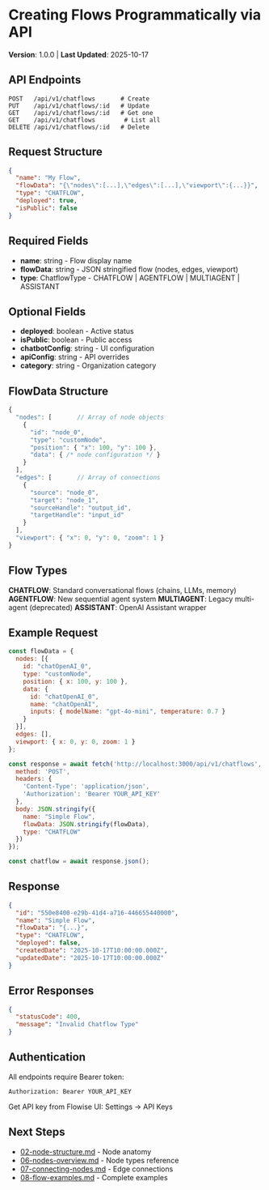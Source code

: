 # Creating Flows Programmatically via API

**Version**: 1.0.0 | **Last Updated**: 2025-10-17

## API Endpoints

```http
POST   /api/v1/chatflows       # Create
PUT    /api/v1/chatflows/:id   # Update
GET    /api/v1/chatflows/:id   # Get one
GET    /api/v1/chatflows        # List all
DELETE /api/v1/chatflows/:id   # Delete
```

## Request Structure

```json
{
  "name": "My Flow",
  "flowData": "{\"nodes\":[...],\"edges\":[...],\"viewport\":{...}}",
  "type": "CHATFLOW",
  "deployed": true,
  "isPublic": false
}
```

## Required Fields

- **name**: string - Flow display name
- **flowData**: string - JSON stringified flow (nodes, edges, viewport)
- **type**: ChatflowType - CHATFLOW | AGENTFLOW | MULTIAGENT | ASSISTANT

## Optional Fields

- **deployed**: boolean - Active status
- **isPublic**: boolean - Public access
- **chatbotConfig**: string - UI configuration
- **apiConfig**: string - API overrides
- **category**: string - Organization category

## FlowData Structure

```typescript
{
  "nodes": [       // Array of node objects
    {
      "id": "node_0",
      "type": "customNode",
      "position": { "x": 100, "y": 100 },
      "data": { /* node configuration */ }
    }
  ],
  "edges": [       // Array of connections
    {
      "source": "node_0",
      "target": "node_1",
      "sourceHandle": "output_id",
      "targetHandle": "input_id"
    }
  ],
  "viewport": { "x": 0, "y": 0, "zoom": 1 }
}
```

## Flow Types

**CHATFLOW**: Standard conversational flows (chains, LLMs, memory)
**AGENTFLOW**: New sequential agent system
**MULTIAGENT**: Legacy multi-agent (deprecated)
**ASSISTANT**: OpenAI Assistant wrapper

## Example Request

```javascript
const flowData = {
  nodes: [{
    id: "chatOpenAI_0",
    type: "customNode",
    position: { x: 100, y: 100 },
    data: {
      id: "chatOpenAI_0",
      name: "chatOpenAI",
      inputs: { modelName: "gpt-4o-mini", temperature: 0.7 }
    }
  }],
  edges: [],
  viewport: { x: 0, y: 0, zoom: 1 }
};

const response = await fetch('http://localhost:3000/api/v1/chatflows', {
  method: 'POST',
  headers: {
    'Content-Type': 'application/json',
    'Authorization': 'Bearer YOUR_API_KEY'
  },
  body: JSON.stringify({
    name: "Simple Flow",
    flowData: JSON.stringify(flowData),
    type: "CHATFLOW"
  })
});

const chatflow = await response.json();
```

## Response

```json
{
  "id": "550e8400-e29b-41d4-a716-446655440000",
  "name": "Simple Flow",
  "flowData": "{...}",
  "type": "CHATFLOW",
  "deployed": false,
  "createdDate": "2025-10-17T10:00:00.000Z",
  "updatedDate": "2025-10-17T10:00:00.000Z"
}
```

## Error Responses

```json
{
  "statusCode": 400,
  "message": "Invalid Chatflow Type"
}
```

## Authentication

All endpoints require Bearer token:
```http
Authorization: Bearer YOUR_API_KEY
```

Get API key from Flowise UI: Settings → API Keys

## Next Steps

- [02-node-structure.md](02-node-structure.md) - Node anatomy
- [06-nodes-overview.md](06-nodes-overview.md) - Node types reference
- [07-connecting-nodes.md](07-connecting-nodes.md) - Edge connections
- [08-flow-examples.md](08-flow-examples.md) - Complete examples
